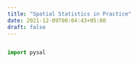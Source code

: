 ```yaml
---
title: "Spatial Statistics in Practice"
date: 2021-12-09T00:04:43+05:00
draft: false
---
```


```python

import pysal
```